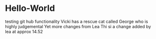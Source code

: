 # Hello-World
testing git hub functionality
Vicki has a rescue cat called George who is highly judgemental
Yet more changes from Lea
Thi si a change added by lea at approx 14.52
